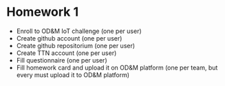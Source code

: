 # Homework 1 <Name>

* Enroll to OD&M IoT challenge (one per user)
* Create github account (one per user)
* Create github repositorium (one per user)
* Create TTN account (one per user)
* Fill questionnaire (one per user)
* Fill homework card and upload it on OD&M platform (one per team, but every must upload it to OD&M platform)